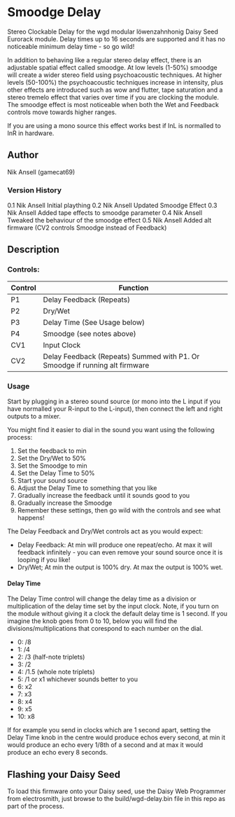 # Smoodge Delay

Stereo Clockable Delay for the wgd modular löwenzahnhonig Daisy Seed Eurorack module.
Delay times up to 16 seconds are supported and it has no noticeable minimum delay time - so go wild!

In addition to behaving like a regular stereo delay effect, there is an adjustable spatial effect called smoodge.
At low levels (1-50%) smoodge will create a wider stereo field using psychoacoustic techniques.
At higher levels (50-100%) the psychoacoustic techniques increase in intensity, plus other effects are introduced such as wow and flutter, tape saturation and a stereo tremelo effect that varies over time if you are clocking the module.
The smoodge effect is most noticeable when both the Wet and Feedback controls move towards higher ranges.

If you are using a mono source this effect works best if InL is normalled to InR in hardware.

## Author

Nik Ansell (gamecat69)

### Version History
0.1		Nik Ansell		Initial plaything
0.2     Nik Ansell      Updated Smoodge Effect
0.3     Nik Ansell      Added tape effects to smoodge parameter
0.4     Nik Ansell      Tweaked the behaviour of the smoodge effect
0.5     Nik Ansell      Added alt firmware (CV2 controls Smoodge instead of Feedback)

## Description

### Controls:

| Control | Function        |
|---------|-----------------|
| P1      | Delay Feedback (Repeats)      |
| P2      | Dry/Wet      |
| P3      | Delay Time (See Usage below)      |
| P4      | Smoodge (see notes above)      |
| CV1     | Input Clock      |
| CV2     | Delay Feedback (Repeats) Summed with P1. Or Smoodge if running alt firmware     |

### Usage

Start by plugging in a stereo sound source (or mono into the L input if you have normalled your R-input to the L-input), then connect the left and right outputs to a mixer.

You might find it easier to dial in the sound you want using the following process:

1. Set the feedback to min
2. Set the Dry/Wet to 50%
3. Set the Smoodge to min
4. Set the Delay Time to 50%
5. Start your sound source
6. Adjust the Delay Time to something that you like
7. Gradually increase the feedback until it sounds good to you
8. Gradually increase the Smoodge
9. Remember these settings, then go wild with the controls and see what happens!

The Delay Feedback and Dry/Wet controls act as you would expect:
- Delay Feedback: At min will produce one repeat/echo. At max it will feedback infinitely - you can even remove your sound source once it is looping if you like!
- Dry/Wet; At min the output is 100% dry. At max the output is 100% wet.

#### Delay Time

The Delay Time control will change the delay time as a division or multiplication of the delay time set by the input clock.
Note, if you turn on the module without giving it a clock the default delay time is 1 second.
If you imagine the knob goes from 0 to 10, below you will find the divisions/multiplications that corespond to each number on the dial.

- 0: /8
- 1: /4
- 2: /3 (half-note triplets)
- 3: /2
- 4: /1.5 (whole note triplets)
- 5: /1 or x1 whichever sounds better to you
- 6: x2
- 7: x3
- 8: x4
- 9: x5
- 10: x8

If for example you send in clocks which are 1 second apart, setting the Delay Time knob in the centre would produce echos every second, at min it would produce an echo every 1/8th of a second and at max it would produce an echo every 8 seconds.

## Flashing your Daisy Seed

To load this firmware onto your Daisy seed, use the Daisy Web Programmer from electrosmith, just browse to the build/wgd-delay.bin file in this repo as part of the process.